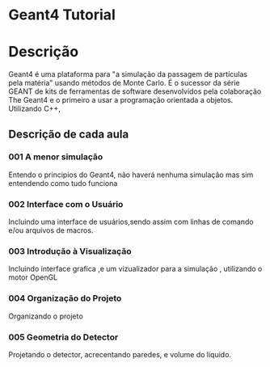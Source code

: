 # Geant4 Tutorial

# Descrição
Geant4 é uma plataforma para "a simulação da passagem de partículas pela matéria" usando métodos de Monte Carlo. É o sucessor da série GEANT de kits de ferramentas de software desenvolvidos pela colaboração The Geant4 e o primeiro a usar a programação orientada a objetos. Utilizando C++,


## Descrição de cada aula 
 ### 001 A menor simulação
 Entendo o principios do Geant4, não haverá nenhuma simulação mas sim entendendo como tudo funciona 
 ### 002 Interface com o Usuário
 Incluindo uma interface de usuários,sendo assim com linhas de comando e/ou arquivos de macros.
 ### 003 Introdução à Visualização
 Incluindo interface grafica ,e um vizualizador para a simulação , utilizando o motor OpenGL
 ### 004 Organização do Projeto
 Organizando o projeto 
 ### 005 Geometria do Detector 
 Projetando o detector, acrecentando paredes, e volume do liquido.
 

 
